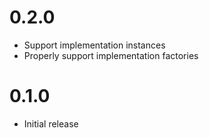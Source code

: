 # 0.2.0
- Support implementation instances
- Properly support implementation factories

# 0.1.0
- Initial release
